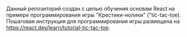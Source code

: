 Данный репозиторий создан с целью обучения основам  React на примере программирования игры "Крестики-нолики" ("tic-tac-toe).
Пошаговая инструкция для программирования игры размещена на https://react.dev/learn/tutorial-tic-tac-toe.

